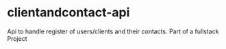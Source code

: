 # clientandcontact-api
Api to handle register of users/clients and their contacts. Part of a fullstack Project
